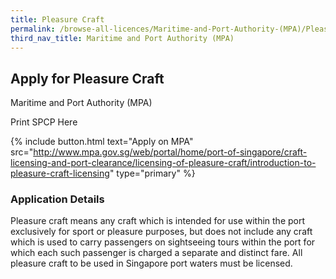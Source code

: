 ```yaml
---
title: Pleasure Craft
permalink: /browse-all-licences/Maritime-and-Port-Authority-(MPA)/Pleasure-Craft
third_nav_title: Maritime and Port Authority (MPA)
---
```


## Apply for Pleasure Craft

Maritime and Port Authority (MPA)

Print SPCP Here


{% include button.html text="Apply on MPA" src="http://www.mpa.gov.sg/web/portal/home/port-of-singapore/craft-licensing-and-port-clearance/licensing-of-pleasure-craft/introduction-to-pleasure-craft-licensing" type="primary" %}

### Application Details

<p>Pleasure craft means any craft which is intended for use within the port exclusively for sport or pleasure purposes, but does not include any craft which is used to carry passengers on sightseeing tours within the port for which each such passenger is charged a separate and distinct fare. All pleasure craft to be used in Singapore port waters must be licensed.</p>

